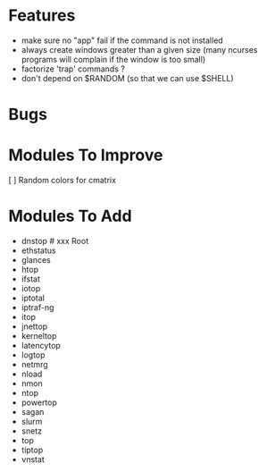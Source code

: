 # Features
* make sure no "app" fail if the command is not installed
* always create windows greater than a given size
  (many ncurses programs will complain if the window is too small)
* factorize 'trap' commands ?
* don't depend on $RANDOM (so that we can use $SHELL)

# Bugs

# Modules To Improve
[ ] Random colors for cmatrix

# Modules To Add
 - dnstop	# xxx Root
 - ethstatus
 - glances
 - htop
 - ifstat
 - iotop
 - iptotal
 - iptraf-ng
 - itop
 - jnettop
 - kerneltop
 - latencytop
 - logtop
 - netmrg
 - nload
 - nmon
 - ntop
 - powertop
 - sagan
 - slurm
 - snetz
 - top
 - tiptop
 - vnstat


